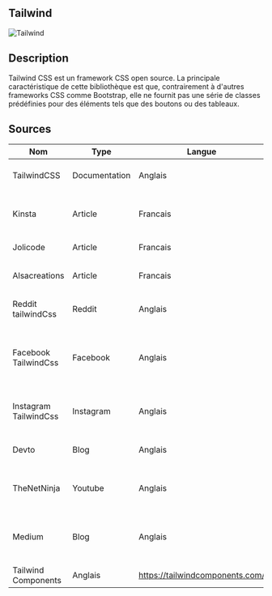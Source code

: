 ## Tailwind

![Tailwind](https://www.vectorlogo.zone/logos/tailwindcss/tailwindcss-ar21.png "Tailwind")

## Description
Tailwind CSS est un framework CSS open source. La principale caractéristique de cette bibliothèque est que, contrairement à d'autres frameworks CSS comme Bootstrap, elle ne fournit pas une série de classes prédéfinies pour des éléments tels que des boutons ou des tableaux.

## Sources

Nom | Type | Langue | Lien | Description | Tags | Note
 --- | --- | --- | --- | --- | --- | --- 
|TailwindCSS|Documentation|Anglais|https://tailwindcss.com/|Documentation officiel de TailwindCSS|TailwindCSS, CSS|5/5
|Kinsta|Article|Francais|https://kinsta.com/fr/blog/tailwind-css/|Tuto de premiere utilisation de TailwindCSS|TailwindCSS, CSS|2/5
|Jolicode|Article|Francais|https://jolicode.com/blog/jai-teste-tailwind-css|Jugement de la techologie|TailwindCSS, CSS|3/5
|Alsacreations|Article|Francais|https://www.alsacreations.com/tuto/lire/1812-Tailwind-CSS-decouverte-du-framework-original-et-innovant.html|Découverte de la technologie|TailwindCSS|3/5
|Reddit tailwindCss|Reddit|Anglais|https://www.reddit.com/r/tailwindcss/|Subreddit sur la technologie Subreddit|TailwindCss|4/5
|Facebook TailwindCss|Facebook|Anglais|https://www.facebook.com/tailwindcss/|Compte facebook présentant des problèmes, nouveautés et astuces|TailwindCss|2/5
|Instagram TailwindCss|Instagram|Anglais|https://www.instagram.com/tailwindcss/|Partage les dernières versions sorties|TailwindCss|2/5
|Devto|Blog|Anglais|https://dev.to/search?q=Tailwindcss|Différents articles sur TailwindCss|TailwindCss|4/5
|TheNetNinja|Youtube|Anglais|https://www.youtube.com/c/TheNetNinja|Cours et création de projets avec TailwindCss|TailwindCss|4/5
|Medium|Blog|Anglais|https://medium.com/tag/tailwind-css/latest|Dernières sorties sur TailwindCss sous forme d'articles|TailwindCss|3/5
|Tailwind Components|Anglais|https://tailwindcomponents.com/|Composants opensource développées avec Tailwindcss|TailwindCss|4/5